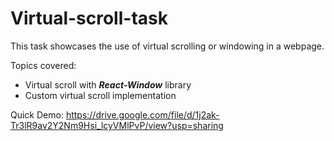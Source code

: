 # Virtual-scroll-task
This task showcases the use of virtual scrolling or windowing in a webpage.

Topics covered:
- Virtual scroll with ***React-Window*** library
- Custom virtual scroll implementation

Quick Demo:
https://drive.google.com/file/d/1j2ak-Tr3lR9av2Y2Nm9Hsi_lcyVMlPvP/view?usp=sharing
